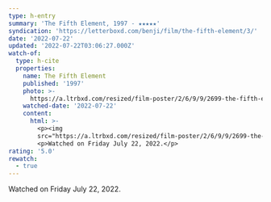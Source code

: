 ```yaml
---
type: h-entry
summary: 'The Fifth Element, 1997 - ★★★★★'
syndication: 'https://letterboxd.com/benji/film/the-fifth-element/3/'
date: '2022-07-22'
updated: '2022-07-22T03:06:27.000Z'
watch-of:
  type: h-cite
  properties:
    name: The Fifth Element
    published: '1997'
    photo: >-
      https://a.ltrbxd.com/resized/film-poster/2/6/9/9/2699-the-fifth-element-0-600-0-900-crop.jpg?v=5f207d9244
    watched-date: '2022-07-22'
    content:
      html: >-
        <p><img
        src="https://a.ltrbxd.com/resized/film-poster/2/6/9/9/2699-the-fifth-element-0-600-0-900-crop.jpg?v=5f207d9244"/></p>
        <p>Watched on Friday July 22, 2022.</p>
rating: '5.0'
rewatch:
  - true
---
```

Watched on Friday July 22, 2022.
